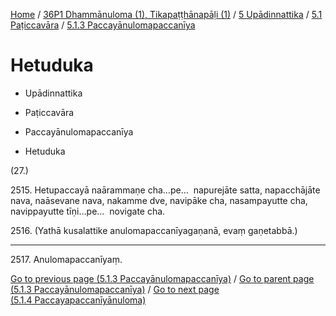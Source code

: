
[Home](/) / [36P1 Dhammānuloma (1), Tikapaṭṭhānapāḷi (1)](../../../../36P1.md) / [5 Upādinnattika](../../../5.md) / [5.1 Paṭiccavāra](../../5.1.md) / [5.1.3 Paccayānulomapaccanīya](../5.1.3.md)

# Hetuduka

* Upādinnattika

* Paṭiccavāra

* Paccayānulomapaccanīya

* Hetuduka

(27.)

2515\. Hetupaccayā naārammaṇe cha…pe…  napurejāte satta, napacchājāte nava, naāsevane nava, nakamme dve, navipāke cha, nasampayutte cha, navippayutte tīṇi…pe…  novigate cha.

2516\. (Yathā kusalattike anulomapaccanīyagaṇanā, evaṃ gaṇetabbā.)

---

2517\. Anulomapaccanīyaṃ.



[Go to previous page (5.1.3 Paccayānulomapaccanīya)](../5.1.3.md) / [Go to parent page (5.1.3 Paccayānulomapaccanīya)](../5.1.3.md) / [Go to next page (5.1.4 Paccayapaccanīyānuloma)](../5.1.4.md)


